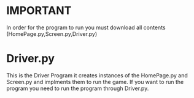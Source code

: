 # IMPORTANT  
In order for the program to run you must download all contents (HomePage.py,Screen.py,Driver.py) 

# Driver.py
This is the Driver Program it creates instances of the HomePage.py and Screen.py and implments them to run the game. 
If you want to run the program you need to run the program through Driver.py. 

